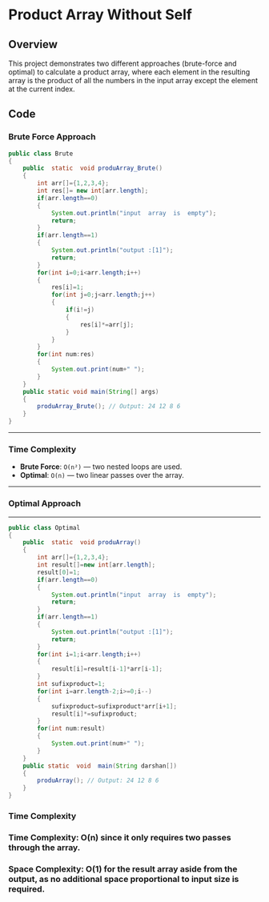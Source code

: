# Product Array Without Self

## Overview

This project demonstrates two different approaches (brute-force and optimal) to calculate a product array, where each element in the resulting array is the product of all the numbers in the input array except the element at the current index.

## Code

### Brute Force Approach

```java
public class Brute 
{
    public  static  void produArray_Brute()
    {
        int arr[]={1,2,3,4};
        int res[]= new int[arr.length];     
        if(arr.length==0)
        {
            System.out.println("input  array  is  empty");
            return;
        }
        if(arr.length==1)
        {
            System.out.println("output :[1]");
            return;
        }
        for(int i=0;i<arr.length;i++)
        {
            res[i]=1;
            for(int j=0;j<arr.length;j++)
            {
                if(i!=j)
                {
                    res[i]*=arr[j];
                }
            }
        }
        for(int num:res)
        {
            System.out.print(num+" ");
        }
    }
    public static void main(String[] args) 
    {
        produArray_Brute(); // Output: 24 12 8 6
    }
}
```
---


### Time Complexity
- **Brute Force**: `O(n²)` — two nested loops are used.
- **Optimal**: `O(n)` — two linear passes over the array.

---

### Optimal Approach
---
```java
public class Optimal
{
    public  static  void produArray()
    {
        int arr[]={1,2,3,4};
        int result[]=new int[arr.length];
        result[0]=1;
        if(arr.length==0)
        {
            System.out.println("input  array  is  empty");
            return;
        }
        if(arr.length==1)
        {
            System.out.println("output :[1]");
            return;
        }
        for(int i=1;i<arr.length;i++)
        {
            result[i]=result[i-1]*arr[i-1];
        }
        int sufixproduct=1;
        for(int i=arr.length-2;i>=0;i--)
        {
            sufixproduct=sufixproduct*arr[i+1];
            result[i]*=sufixproduct;
        }
        for(int num:result)
        {
            System.out.print(num+" ");
        }
    }
    public static  void  main(String darshan[])
    {
        produArray(); // Output: 24 12 8 6
    }
}
```
### Time Complexity
### Time Complexity: O(n) since it only requires two passes through the array.
### Space Complexity: O(1) for the result array aside from the output, as no additional space proportional to input size is required.
